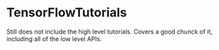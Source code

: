 # TensorFlowTutorials

Still does not include the high level tutorials. Covers a good chunck of it, including all of the low level APIs.
